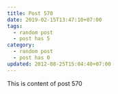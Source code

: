 ```yaml
---
title: Post 570
date: 2019-02-15T13:47:10+07:00
tags:
  - random post
  - post has 5
category:
  - random post
  - post has 0
updated: 2012-08-25T15:04:40+07:00
---
```

This is content of post 570